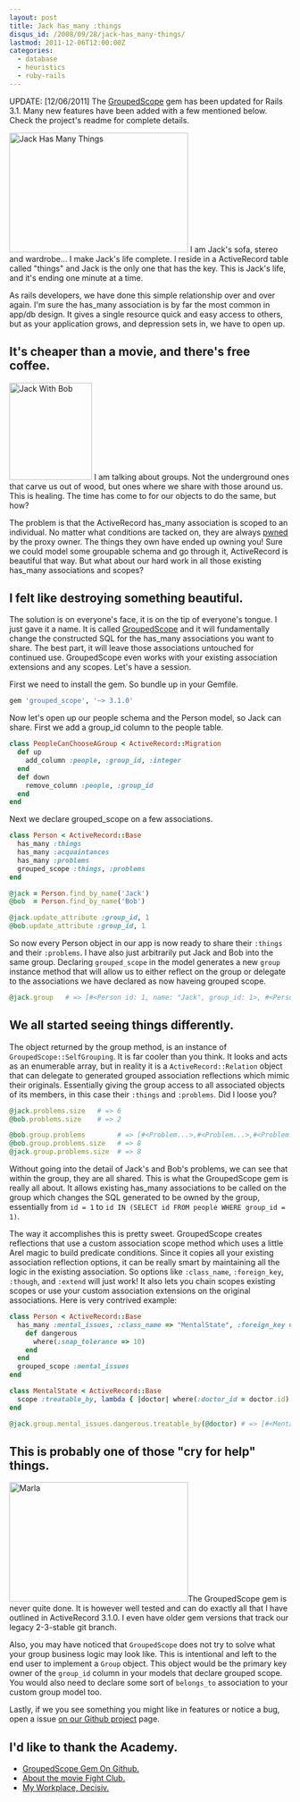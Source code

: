 ```yaml
--- 
layout: post
title: Jack has_many :things
disqus_id: /2008/09/28/jack-has_many-things/
lastmod: 2011-12-06T12:00:00Z
categories: 
  - database
  - heuristics
  - ruby-rails
---
```


<aside class="flash_info">
  UPDATE: [12/06/2011] The <a href="https://github.com/metaskills/grouped_scope">GroupedScope</a> gem has been updated for Rails 3.1. Many new features have been added with a few mentioned below. Check the project's readme for complete details.
</aside>

<p>
  <span class="photofancy floatl mr20"><img src="/assets/jack.png" alt="Jack Has Many Things" width="320" height="214" /></span> I am Jack's sofa, stereo and wardrobe... I make Jack's life complete. I reside in a ActiveRecord table called "things" and Jack is the only one that has the key. This is Jack's life, and it's ending one minute at a time.
</p>
  
<p>
  As rails developers, we have done this simple relationship over and over again. I'm sure the has_many association is by far the most common in app/db design. It gives a single resource quick and easy access to others, but as your application grows, and depression sets in, we have to open up.
</p>


<h2>It's cheaper than a movie, and there's free coffee.</h2>

<p>
  <span class="photofancy floatr ml20"><img src="/assets/bob.png" alt="Jack With Bob" width="148" height="174" /></span> I am talking about groups. Not the underground ones that carve us out of wood, but ones where we share with those around us. This is healing. The time has come to for our objects to do the same, but how?
</p>

<p>
  The problem is that the ActiveRecord has_many association is scoped to an individual. No matter what conditions are tacked on, they are always <a href="http://en.wikipedia.org/wiki/Pwn">pwned</a> by the proxy owner. The things they own have ended up owning you! Sure we could model some groupable schema and go through it, ActiveRecord is beautiful that way. But what about our hard work in all those existing has_many associations and scopes? 
</p>


<h2>I felt like destroying something beautiful.</h2>

<p>
  The solution is on everyone's face, it is on the tip of everyone's tongue. I just gave it a name. It is called <a href="http://github.com/metaskills/grouped_scope/tree/master">GroupedScope</a> and it will fundamentally change the constructed SQL for the has_many associations you want to share. The best part, it will leave those associations untouched for continued use. GroupedScope even works with your existing association extensions and any scopes. Let's have a session.
</p> 

<p>First we need to install the gem. So bundle up in your Gemfile.</p>

~~~ruby
gem 'grouped_scope', '~> 3.1.0'
~~~

<p>Now let's open up our people schema and the Person model, so Jack can share. First we add a group_id column to the people table.</p>

~~~ruby
class PeopleCanChooseAGroup < ActiveRecord::Migration
  def up
    add_column :people, :group_id, :integer
  end
  def down
    remove_column :people, :group_id
  end
end
~~~

<p>Next we declare grouped_scope on a few associations.</p>

~~~ruby
class Person < ActiveRecord::Base
  has_many :things
  has_many :acquaintances
  has_many :problems
  grouped_scope :things, :problems
end

@jack = Person.find_by_name('Jack')
@bob  = Person.find_by_name('Bob')

@jack.update_attribute :group_id, 1
@bob.update_attribute :group_id, 1
~~~

<p>
  So now every Person object in our app is now ready to share their <code>:things</code> and their <code>:problems</code>. I have also just arbitrarily put Jack and Bob into the same group. Declaring <code>grouped_scope</code> in the model generates a new <code>group</code> instance method that will allow us to either reflect on the group or delegate to the associations we have declared as now haveing grouped scope.
</p>

~~~ruby
@jack.group   # => [#<Person id: 1, name: "Jack", group_id: 1>, #<Person id: 2, name: "Bob", group_id: 1>]
~~~


<h2>We all started seeing things differently.</h2>

<p>
  The object returned by the group method, is an instance of <code>GroupedScope::SelfGrouping</code>. It is far cooler than you think. It looks and acts as an enumerable array, but in reality it is a <code>ActiveRecord::Relation</code> object that can delegate to generated grouped association reflections which mimic their originals. Essentially giving the group access to all associated objects of its members, in this case their <code>:things</code> and <code>:problems</code>. Did I loose you? 
</p>

~~~ruby
@jack.problems.size   # => 6
@bob.problems.size    # => 2

@bob.group.problems        # => [#<Problem...>,#<Problem...>,#<Problem...>,#<Problem...>,....]
@bob.group.problems.size   # => 8
@jack.group.problems.size  # => 8
~~~

<p>
  Without going into the detail of Jack's and Bob's problems, we can see that within the group, they are all shared. This is what the GroupedScope gem is really all about. It allows existing has_many associations to be called on the group which changes the SQL generated to be owned by the group, essentially from <code>id = 1</code> to <code>id IN (SELECT id FROM people WHERE group_id = 1)</code>.
</p>

<p>
  The way it accomplishes this is pretty sweet. GroupedScope creates reflections that use a custom association scope method which uses a little Arel magic to build predicate conditions. Since it copies all your existing association reflection options, it can be really smart by maintaining all the logic in the existing association. So options like <code>:class_name</code>, <code>:foreign_key</code>, <code>:though</code>, and <code>:extend</code> will just work! It also lets you chain scopes existing scopes or use your custom association extensions on the original associations. Here is very contrived example:
</p>

~~~ruby
class Person < ActiveRecord::Base
  has_many :mental_issues, :class_name => "MentalState", :foreign_key => :name do
    def dangerous
      where(:snap_tolerance => 10)
    end
  end
  grouped_scope :mental_issues
end

class MentalState < ActiveRecord::Base
  scope :treatable_by, lambda { |doctor| where(:doctor_id = doctor.id) }
end

@jack.group.mental_issues.dangerous.treatable_by(@doctor) # => [#<MentalState...>,#<MentalState...>]
~~~


<h2>This is probably one of those "cry for help" things.</h2>

<p>
  <span class="photofancy floatr ml20"><img src="/assets/marla.png" alt="Marla" width="320" height="214" /></span>The GroupedScope gem is never quite done. It is however well tested and can do exactly all that I have outlined in ActiveRecord 3.1.0. I even have older gem versions that track our legacy 2-3-stable git branch.
</p>

<p>
  Also, you may have noticed that <code>GroupedScope</code> does not try to solve what your group business logic may look like. This is intentional and left to the end user to implement a <code>Group</code> object. This object would be the primary key owner of the <code>group_id</code> column in your models that declare grouped scope. You would also need to declare some sort of <code>belongs_to</code> association to your custom group model too.
</p>

<p>
  Lastly, if we you see something you might like in features or notice a bug, open a issue <a href="https://github.com/metaskills/grouped_scope">on our Github project</a> page.
</p>


<h2>I'd like to thank the Academy.</h2>

<ul>
  <li><a href="http://github.com/metaskills/grouped_scope/tree/master">GroupedScope Gem On Github.</a></li>
  <li><a href="http://en.wikipedia.org/wiki/Fight_Club">About the movie Fight Club.</a></li>
  <li><a href="http://decisiv.net/">My Workplace, Decisiv.</a></li>
</ul>

